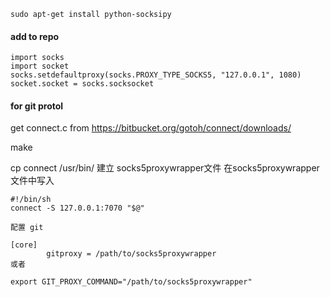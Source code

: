 ```
sudo apt-get install python-socksipy
```

#### add to repo 
```
import socks
import socket
socks.setdefaultproxy(socks.PROXY_TYPE_SOCKS5, "127.0.0.1", 1080)
socket.socket = socks.socksocket
```

#### for git protol

get connect.c from
https://bitbucket.org/gotoh/connect/downloads/

make

cp connect /usr/bin/
建立 socks5proxywrapper文件
在socks5proxywrapper文件中写入
```
#!/bin/sh
connect -S 127.0.0.1:7070 "$@"

配置 git

[core]
        gitproxy = /path/to/socks5proxywrapper
或者

export GIT_PROXY_COMMAND="/path/to/socks5proxywrapper"
```
